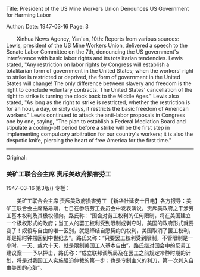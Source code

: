 Title: President of the US Mine Workers Union Denounces US Government for Harming Labor

Author:
Date: 1947-03-16
Page: 3

　　Xinhua News Agency, Yan'an, 10th: Reports from various sources: Lewis, president of the US Mine Workers Union, delivered a speech to the Senate Labor Committee on the 7th, denouncing the US government's interference with basic labor rights and its totalitarian tendencies. Lewis stated, "Any restriction on labor rights by Congress will establish a totalitarian form of government in the United States; when the workers' right to strike is restricted or deprived, the form of government in the United States will change! The only difference between slavery and freedom is the right to conclude voluntary contracts. The United States' cancellation of the right to strike is turning the clock back to the Middle Ages." Lewis also stated, "As long as the right to strike is restricted, whether the restriction is for an hour, a day, or sixty days, it restricts the basic freedom of American workers." Lewis continued to attack the anti-labor proposals in Congress one by one, saying, "The plan to establish a Federal Mediation Board and stipulate a cooling-off period before a strike will be the first step in implementing compulsory arbitration for our country's workers; it is also the despotic knife, piercing the heart of free America for the first time."



<hr /> 

Original: 


### 美矿工联合会主席  责斥美政府损害劳工

1947-03-16
第3版()
专栏：

　　美矿工联合会主席
    责斥美政府损害劳工
    【新华社延安十日电】各方报导：美矿工联合会主席路易斯，七日在参院劳工委员会中发表演说，责斥美政府之干涉劳工基本权利及其极权倾向。路氏称：“国会对劳工权利的任何限制，将在美国建立一个极权形式的政府；当工人的罢工权利受到限制或剥夺时，美国的政府形式就要变了！奴役与自由的唯一区别，就是缔结自愿契约的权利，美国取消了罢工权利，即是把时钟摆回到中世纪去”。路氏又称：“只要罢工权利受到限制，不管限制是一小时、一天、或六十天，就是限制美国工人基本自由”。路氏继对国会中的反劳工建议案一一予以抨击，路氏称：“成立联邦调解局及在罢工之前规定冷静时期的计划，将是对我国工人实施强迫仲裁的第一步；也是专制主义的利刀，第一次刺入自由美国的心脏”。
